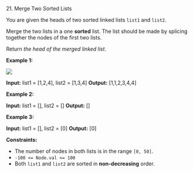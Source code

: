 21\. Merge Two Sorted Lists

You are given the heads of two sorted linked lists `list1` and `list2`.

Merge the two lists in a one **sorted** list. The list should be made by splicing together the nodes of the first two lists.

Return _the head of the merged linked list_.

**Example 1:**

![](https://assets.leetcode.com/uploads/2020/10/03/merge_ex1.jpg)

**Input:** list1 = \[1,2,4\], list2 = \[1,3,4\] **Output:** \[1,1,2,3,4,4\]

**Example 2:**

**Input:** list1 = \[\], list2 = \[\] **Output:** \[\]

**Example 3:**

**Input:** list1 = \[\], list2 = \[0\] **Output:** \[0\]

**Constraints:**

*   The number of nodes in both lists is in the range `[0, 50]`.
*   `-100 <= Node.val <= 100`
*   Both `list1` and `list2` are sorted in **non-decreasing** order.